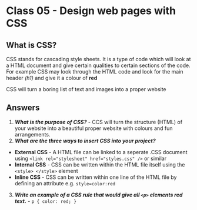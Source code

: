 # Class 05 - Design web pages with CSS

## What is CSS?

CSS stands for cascading style sheets. It is a type of code which will look at a HTML document and give certain qualities to certain sections of the code. For example CSS may look through the HTML code and look for the main header *(h1)* and give it a colour of **red**

CSS will turn a boring list of text and images into a proper website

## Answers

1. ***What is the purpose of CSS?*** - CCS will turn the structure (HTML) of your website into a beautiful proper website with colours and fun arrangements.
2. ***What are the three ways to insert CSS into your project?***
- **External CSS** - A HTML file can be linked to a seperate .CSS document using `<link rel="stylesheet" href="styles.css" />` or similar
- **Internal CSS** - CSS can be written within the HTML file itself using the `<style> </style>` element 
- **Inline CSS** - CSS can be written within one line of the HTML file by defining an attribute e.g. `style=color:red`
3. ***Write an example of a CSS rule that would give all `<p>` elements red text.*** - `p { color: red; }`